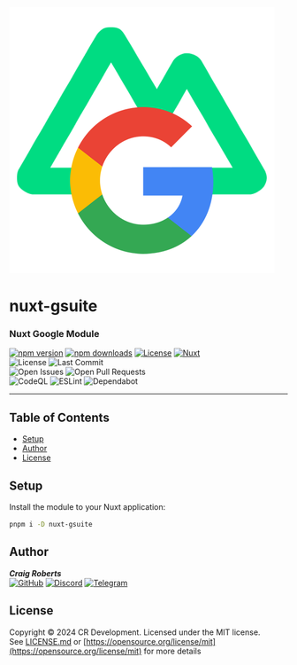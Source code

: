 <picture>
  <img alt="nuxt-gsuite" src=".github/images/nuxt-gsuite.png">
</picture>
<h1>nuxt-gsuite</h1>
<h3>Nuxt Google Module</h3>

[![npm version][npm-version-src]][npm-version-href]
[![npm downloads][npm-downloads-src]][npm-downloads-href]
[![License][license-src]][license-href]
[![Nuxt][nuxt-src]][nuxt-href]  
![License](https://img.shields.io/github/license/moldypenguins/FiremanSam?logo=GNU&style=for-the-badge&color=BD0000)
![Last Commit](https://img.shields.io/github/last-commit/moldypenguins/FiremanSam?style=for-the-badge&logo=GitHub)  
![Open Issues](https://img.shields.io/github/issues-raw/moldypenguins/FiremanSam?style=for-the-badge&logo=GitHub)
![Open Pull Requests](https://img.shields.io/github/issues-pr-raw/moldypenguins/FiremanSam?style=for-the-badge&logo=GitHub)  
![CodeQL](https://img.shields.io/github/actions/workflow/status/moldypenguins/FiremanSam/codeql.yml?label=CodeQL&logo=github&style=for-the-badge)
![ESLint](https://img.shields.io/github/actions/workflow/status/moldypenguins/FiremanSam/eslint.yml?label=ESLint&logo=eslint&style=for-the-badge)
![Dependabot](https://img.shields.io/static/v1?style=for-the-badge&label=Dependabot&message=enabled&color=33CC11&logo=Dependabot)

---

## Table of Contents

- [Setup](#setup)
- [Author](#author)
- [License](#license)

## Setup

Install the module to your Nuxt application:

```bash
pnpm i -D nuxt-gsuite
```

## Author

_**Craig Roberts**_  
[![GitHub](https://img.shields.io/badge/moldypenguins-6e5494?labelColor=555555&logo=github&style=for-the-badge)](https://github.com/moldypenguins)
[![Discord](https://img.shields.io/badge/@moldypenguins-5865F2?labelColor=555555&logo=discord&style=for-the-badge)](https://discordapp.com/users/346771877211144194)
[![Telegram](https://img.shields.io/badge/@moldypenguins-27A7E7?labelColor=555555&logo=telegram&style=for-the-badge)](https://t.me/moldypenguins)

## License

Copyright © 2024 CR Development. Licensed under the MIT license.  
See [LICENSE.md](LICENSE.md) or [https://opensource.org/license/mit](https://opensource.org/license/mit) for more details

<!-- Badges -->

[npm-version-src]: https://img.shields.io/npm/v/my-module/latest.svg?style=flat&colorA=020420&colorB=00DC82
[npm-version-href]: https://npmjs.com/package/my-module
[npm-downloads-src]: https://img.shields.io/npm/dm/my-module.svg?style=flat&colorA=020420&colorB=00DC82
[npm-downloads-href]: https://npmjs.com/package/my-module
[license-src]: https://img.shields.io/npm/l/my-module.svg?style=flat&colorA=020420&colorB=00DC82
[license-href]: https://npmjs.com/package/my-module
[nuxt-src]: https://img.shields.io/badge/Nuxt-020420?logo=nuxt.js
[nuxt-href]: https://nuxt.com
